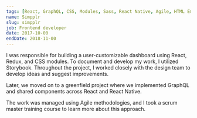 ```yaml
---
tags: [React, GraphQL, CSS, Modules, Sass, React Native, Agile, HTML Email]
name: Simpplr
slug: simpplr
job: Frontend developer
date: 2017-10-00
endDate: 2018-11-00
---
```


I was responsible for building a user-customizable dashboard using React, Redux, and CSS modules. To document and develop my work, I utilized Storybook. Throughout the project, I worked closely with the design team to develop ideas and suggest improvements.

Later, we moved on to a greenfield project where we implemented GraphQL and shared components across React and React Native.

The work was managed using Agile methodologies, and I took a scrum master training course to learn more about this approach.
